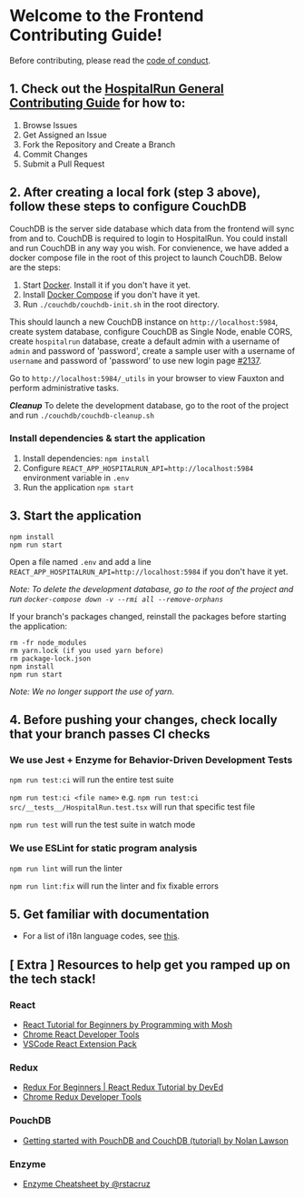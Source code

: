 # Welcome to the Frontend Contributing Guide!

Before contributing, please read the [code of conduct](https://github.com/HospitalRun/hospitalrun/blob/master/.github/CODE_OF_CONDUCT.md).

## 1. Check out the [HospitalRun General Contributing Guide](https://github.com/HospitalRun/hospitalrun/blob/master/.github/CONTRIBUTING.md) for how to:

1.  Browse Issues
2.  Get Assigned an Issue
3.  Fork the Repository and Create a Branch
4.  Commit Changes
5.  Submit a Pull Request

## 2. After creating a local fork (step 3 above), follow these steps to configure CouchDB

CouchDB is the server side database which data from the frontend will sync from and to. CouchDB is required to login
to HospitalRun. You could install and run CouchDB in any way you wish. For convienence, we have added a docker compose file in the
root of this project to launch CouchDB. Below are the steps:

1. Start [Docker](https://docs.docker.com/get-docker/). Install it if you don't have it yet.
2. Install [Docker Compose](https://docs.docker.com/compose/install/) if you don't have it yet.
3. Run `./couchdb/couchdb-init.sh` in the root directory.

This should launch a new CouchDB instance on `http://localhost:5984`, create system database, configure CouchDB as Single Node, enable CORS, create `hospitalrun` database, create a default admin with a username of `admin` and password of 'password', create a sample user with a username of `username` and password of 'password' to use new login page [#2137](https://github.com/HospitalRun/hospitalrun-frontend/pull/2137).

Go to `http://localhost:5984/_utils` in your browser to view Fauxton and perform administrative tasks.

**_Cleanup_**
To delete the development database, go to the root of the project and run `./couchdb/couchdb-cleanup.sh`

### Install dependencies & start the application

1. Install dependencies: `npm install`
2. Configure `REACT_APP_HOSPITALRUN_API=http://localhost:5984` environment variable in `.env`
3. Run the application `npm start`

## 3. Start the application

```
npm install
npm run start
```

Open a file named `.env` and add a line `REACT_APP_HOSPITALRUN_API=http://localhost:5984` if you don't have it yet.

_Note: To delete the development database, go to the root of the project and run `docker-compose down -v --rmi all --remove-orphans`_

If your branch's packages changed, reinstall the packages before starting the application:

```
rm -fr node_modules
rm yarn.lock (if you used yarn before)
rm package-lock.json
npm install
npm run start
```

_Note: We no longer support the use of yarn._

## 4. Before pushing your changes, check locally that your branch passes CI checks

### We use Jest + Enzyme for Behavior-Driven Development Tests

`npm run test:ci` will run the entire test suite

`npm run test:ci <file name>` e.g. `npm run test:ci src/__tests__/HospitalRun.test.tsx` will run that specific test file

`npm run test` will run the test suite in watch mode

### We use ESLint for static program analysis

`npm run lint` will run the linter

`npm run lint:fix` will run the linter and fix fixable errors

## 5. Get familiar with documentation

- For a list of i18n language codes, see [this](https://github.com/HospitalRun/hospitalrun-frontend/tree/master/src/locales/README.md).

## [ Extra ] Resources to help get you ramped up on the tech stack!

### React

- [React Tutorial for Beginners by
  Programming with Mosh](https://www.youtube.com/watch?v=Ke90Tje7VS0)
- [Chrome React Developer Tools](https://chrome.google.com/webstore/detail/react-developer-tools/fmkadmapgofadopljbjfkapdkoienihi?hl=en)
- [VSCode React Extension Pack](https://marketplace.visualstudio.com/items?itemName=jawandarajbir.react-vscode-extension-pack)

### Redux

- [Redux For Beginners | React Redux Tutorial by DevEd](https://youtu.be/CVpUuw9XSjY)
- [Chrome Redux Developer Tools](https://chrome.google.com/webstore/detail/redux-devtools/lmhkpmbekcpmknklioeibfkpmmfibljd?hl=en)

### PouchDB

- [Getting started with PouchDB and CouchDB (tutorial) by Nolan Lawson](https://youtu.be/-Z7UF2TuSp0)

### Enzyme

- [Enzyme Cheatsheet by @rstacruz](https://devhints.io/enzyme)
